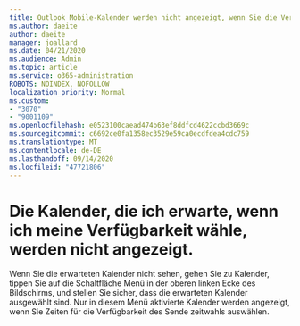 ```yaml
---
title: Outlook Mobile-Kalender werden nicht angezeigt, wenn Sie die Verfügbarkeit auswählen
ms.author: daeite
author: daeite
manager: joallard
ms.date: 04/21/2020
ms.audience: Admin
ms.topic: article
ms.service: o365-administration
ROBOTS: NOINDEX, NOFOLLOW
localization_priority: Normal
ms.custom:
- "3070"
- "9001109"
ms.openlocfilehash: e0523100caead474b63ef8ddfcd4622ccbd3669c
ms.sourcegitcommit: c6692ce0fa1358ec3529e59ca0ecdfdea4cdc759
ms.translationtype: MT
ms.contentlocale: de-DE
ms.lasthandoff: 09/14/2020
ms.locfileid: "47721806"
---
```

# <a name="im-not-seeing-the-calendars-i-expect-when-choosing-my-availability"></a>Die Kalender, die ich erwarte, wenn ich meine Verfügbarkeit wähle, werden nicht angezeigt.

Wenn Sie die erwarteten Kalender nicht sehen, gehen Sie zu Kalender, tippen Sie auf die Schaltfläche Menü in der oberen linken Ecke des Bildschirms, und stellen Sie sicher, dass die erwarteten Kalender ausgewählt sind. Nur in diesem Menü aktivierte Kalender werden angezeigt, wenn Sie Zeiten für die Verfügbarkeit des Sende zeitwahls auswählen.